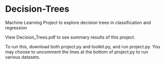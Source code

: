 # Decision-Trees
Machine Learning Project to explore decision trees in classification and regression

View Decision_Trees.pdf to see summary results of this project.

To run this, download both project.py and toolkit.py, and run project.py. 
You may choose to uncomment the lines at the bottom of project.py to run various datasets.

